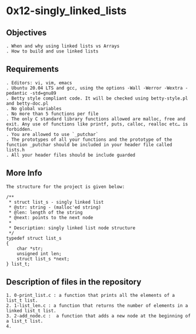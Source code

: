 # 0x12-singly_linked_lists

## Objectives

	. When and why using linked lists vs Arrays
	. How to build and use linked lists

## Requirements

	. Editors: vi, vim, emacs
	. Ubuntu 20.04 LTS and gcc, using the options -Wall -Werror -Wextra -pedantic -std=gnu89
	. Betty style compliant code. It will be checked using betty-style.pl and betty-doc.pl
	. No global variables
	. No more than 5 functions per file
	. The only C standard library functions allowed are malloc, free and exit. Any use of functions like printf, puts, calloc, realloc etc… is forbidden.
	. You are allowed to use `_putchar`
	. The prototypes of all your functions and the prototype of the function _putchar should be included in your header file called lists.h
	. All your header files should be include guarded

## More Info
	
	The structure for the project is given below:

	/**
	 * struct list_s - singly linked list
	 * @str: string - (malloc'ed string)
	 * @len: length of the string
	 * @next: points to the next node
	 *
	 * Description: singly linked list node structure
	 */
	typedef struct list_s
	{
    	char *str;
    	unsigned int len;
    	struct list_s *next;
	} list_t;

## Description of files in the repository

	1. 0-print_list.c : a function that prints all the elements of a list_t list.
	2. 1-list_len.c : a function that returns the number of elements in a linked list_t list.
	3. 2-add_node.c :  a function that adds a new node at the beginning of a list_t list.
	4. 

